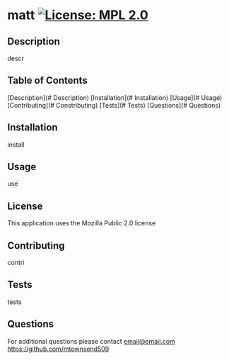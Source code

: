 # matt [![License: MPL 2.0](https://img.shields.io/badge/License-MPL_2.0-brightgreen.svg)](https://opensource.org/licenses/MPL-2.0)

## Description
      
descr
                  
## Table of Contents

[Description](# Description)
[Installation](# Installation)
[Usage](# Usage)
[Contributing](# Constributing)
[Tests](# Tests)
[Questions](# Questions)

## Installation

install
      
## Usage
      
use
      
## License

This application uses the Mozilla Public 2.0 license
      
## Contributing

contri
      
## Tests

tests

## Questions

For additional questions please contact email@email.com
https://github.com/mtownsend509